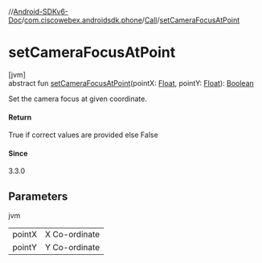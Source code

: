 //[Android-SDKv6-Doc](../../../index.md)/[com.ciscowebex.androidsdk.phone](../index.md)/[Call](index.md)/[setCameraFocusAtPoint](set-camera-focus-at-point.md)

# setCameraFocusAtPoint

[jvm]\
abstract fun [setCameraFocusAtPoint](set-camera-focus-at-point.md)(pointX: [Float](https://kotlinlang.org/api/latest/jvm/stdlib/kotlin/-float/index.html), pointY: [Float](https://kotlinlang.org/api/latest/jvm/stdlib/kotlin/-float/index.html)): [Boolean](https://kotlinlang.org/api/latest/jvm/stdlib/kotlin/-boolean/index.html)

Set the camera focus at given coordinate.

#### Return

True if correct values are provided else False

#### Since

3.3.0

## Parameters

jvm

| | |
|---|---|
| pointX | X Co-ordinate |
| pointY | Y Co-ordinate |
